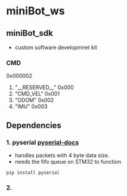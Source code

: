 # miniBot_ws

## miniBot_sdk

-   custom software developmnet kit

### CMD

0x000002

1. "\_\_RESERVED\_\_" 0x000
2. "CMD_VEL" 0x001
3. "ODOM" 0x002
4. "IMU" 0x003

## Dependencies

### 1. pyserial [pyserial-docs](https://pyserial.readthedocs.io/en/latest/pyserial_api.html)

-   handles packets with 4 byte data size.
-   needs the fifo queue on STM32 to function

```
pip install pyserial
```

### 2.
